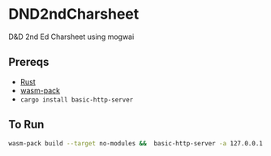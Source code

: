 # DND2ndCharsheet
D&amp;D 2nd Ed Charsheet using mogwai 

## Prereqs
* [Rust](https://rustup.rs/)
* [wasm-pack](https://rustwasm.github.io/wasm-pack/installer/)
* `cargo install basic-http-server`

## To Run
```bash
wasm-pack build --target no-modules &&  basic-http-server -a 127.0.0.1:8888
```

